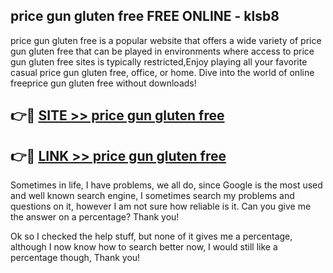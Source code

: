 ## price gun gluten free FREE ONLINE - klsb8

price gun gluten free is a popular website that offers a wide variety of price gun gluten free that can be played in environments where access to price gun gluten free sites is typically restricted,Enjoy playing all your favorite casual price gun gluten free, office, or home. Dive into the world of online freeprice gun gluten free without downloads!

## 👉🔴 [SITE >> price gun gluten free](http://news.freeplayer.one?title=price_gun_gluten_free&ref=FRRE)

## 👉🔴 [LINK >> price gun gluten free](http://news.freeplayer.one?title=price_gun_gluten_free&ref=FREE)

Sometimes in life, I have problems, we all do, since Google is the most used and well known search engine, I sometimes search my problems and questions on it, however I am not sure how reliable is it. Can you give me the answer on a percentage? Thank you!

Ok so I checked the help stuff, but none of it gives me a percentage, although I now know how to search better now, I would still like a percentage though, Thank you!